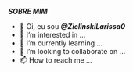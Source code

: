 ***SOBRE MIM***


- 👋 Oi, eu sou ***@ZielinskiLarissa0***
- 👀 I’m interested in ... 
- 🌱 I’m currently learning ...  
- 💞️ I’m looking to collaborate on ...
- 📫 How to reach me ...

<!---
ZielinskiLarissa0/ZielinskiLarissa0 is a ✨ special ✨ repository because its `README.md` (this file) appears on your GitHub profile.
You can click the Preview link to take a look at your changes.
--->
